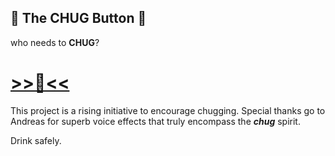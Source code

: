 ## 🍺 The CHUG Button 🍺

who needs to **CHUG**?

#     [>>🍺<<](https://simaneta.github.io/chug-button/)

This project is a rising initiative to encourage chugging. Special thanks go to Andreas for superb voice effects that truly encompass the ***chug*** spirit.

Drink safely.
